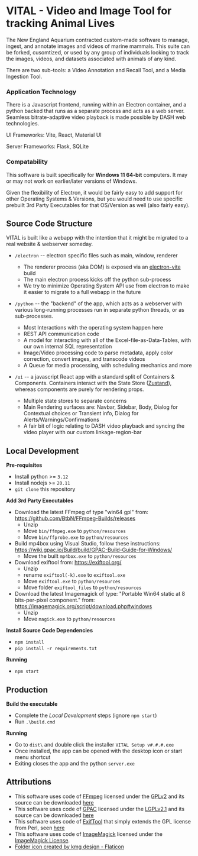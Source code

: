 # VITAL - Video and Image Tool for tracking Animal Lives

The New England Aquarium contracted custom-made software to manage, ingest, and annotate images and videos of marine mammals. This suite can be forked, cusomtized, or used by any group of individuals looking to track the images, videos, and datasets associated with animals of any kind.

There are two sub-tools: a Video Annotation and Recall Tool, and a Media Ingestion Tool.

### Application Technology

There is a Javascript frontend, running within an Electron container, and a python backed that runs as a separate process and acts as a web server. Seamless bitrate-adaptive video playback is made possible by DASH web technologies.

UI Frameworks: Vite, React, Material UI

Server Frameworks: Flask, SQLite

### Compatability

This software is built specifically for **Windows 11 64-bit** computers. It may or may not work on earlier/later versions of Windows.

Given the flexibility of Electron, it would be fairly easy to add support for other Operating Systems & Versions, but you would need to use specific prebuilt 3rd Party Executables for that OS/Version as well (also fairly easy).

## Source Code Structure

VITAL is built like a webapp with the intention that it might be migrated to a real website & webserver someday.

- `/electron` -- electron specific files such as main, window, renderer

  - The renderer process (aka DOM) is exposed via an [electron-vite](https://electron-vite.org/) build
  - The main electron process kicks off the python sub-process
  - We try to minimize Operating System API use from electron to make it easier to migrate to a full webapp in the future

- `/python` -- the "backend" of the app, which acts as a webserver with various long-running processes run in separate python threads, or as sub-processes.

  - Most Interactions with the operating system happen here
  - REST API communication code
  - A model for interacting with all of the Excel-file-as-Data-Tables, with our own internal SQL representation
  - Image/Video processing code to parse metadata, apply color correction, convert images, and transcode videos
  - A Queue for media processing, with scheduling mechanics and more

- `/ui` -- a javascript React app with a standard split of Containers & Components. Containers interact with the State Store ([Zustand](https://github.com/pmndrs/zustand)), whereas components are purely for rendering props.

  - Multiple state stores to separate concerns
  - Main Rendering surfaces are: Navbar, Sidebar, Body, Dialog for Contextual choices or Transient info, Dialog for Alerts/Warnings/Confirmations
  - A fair bit of logic relating to DASH video playback and syncing the video player with our custom linkage-region-bar

## Local Development

**Pre-requisites**

- Install python >= `3.12`
- Install nodejs >= `20.11`
- `git clone` this repository

**Add 3rd Party Executables**

- Download the latest FFmpeg of type "win64 gpl" from: https://github.com/BtbN/FFmpeg-Builds/releases
  - Unzip
  - Move `bin/ffmpeg.exe` to `python/resources`
  - Move `bin/ffprobe.exe` to `python/resources`
- Build mp4box using Visual Studio, follow these instructions: https://wiki.gpac.io/Build/build/GPAC-Build-Guide-for-Windows/
  - Move the built `mp4box.exe` to `python/resources`
- Download exiftool from: https://exiftool.org/
  - Unzip
  - rename `exiftool(-k).exe` to `exiftool.exe`
  - Move `exiftool.exe` to `python/resources`
  - Move folder `exiftool_files` to `python/resources`
- Download the latest Imagemagick of type: "Portable Win64 static at 8 bits-per-pixel component." from: https://imagemagick.org/script/download.php#windows
  - Unzip
  - Move `magick.exe` to `python/resources`

**Install Source Code Dependencies**

- `npm install`
- `pip install -r requirements.txt`

**Running**

- `npm start`

## Production

**Build the executable**

- Complete the _Local Development_ steps (ignore `npm start`)
- Run `.\build.cmd`

**Running**

- Go to `dist\` and double click the installer `VITAL Setup v#.#.#.exe`
- Once installed, the app can be opened with the desktop icon or start menu shortcut
- Exiting closes the app and the python `server.exe`

## Attributions

- This software uses code of [FFmpeg](http://ffmpeg.org) licensed under the [GPLv2](https://www.gnu.org/licenses/old-licenses/gpl-2.0.html) and its source can be downloaded [here](https://www.ffmpeg.org/download.html)
- This software uses code of [GPAC](https://gpac.io/) licensed under the [LGPLv2.1](https://www.gnu.org/licenses/old-licenses/lgpl-2.1.html) and its source can be downloaded [here](https://github.com/gpac/gpac)
- This software uses code of [ExifTool](https://exiftool.org) that simply extends the GPL license from Perl, seen [here](https://dev.perl.org/licenses/)
- This software uses code of [ImageMagick](https://imagemagick.org/) licensed under the [ImageMagick License](https://imagemagick.org/script/license.php).
- [Folder icon created by kmg design - Flaticon](https://www.flaticon.com/free-icons/folder)
